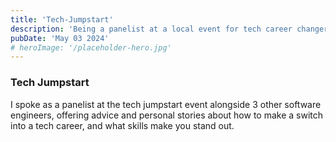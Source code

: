 ```yaml
---
title: 'Tech-Jumpstart'
description: 'Being a panelist at a local event for tech career changers'
pubDate: 'May 03 2024'
# heroImage: '/placeholder-hero.jpg'
---
```


### Tech Jumpstart

I spoke as a panelist at the tech jumpstart event alongside 3 other software engineers, offering advice and personal stories about how to make a switch into a tech career, and what skills make you stand out.

